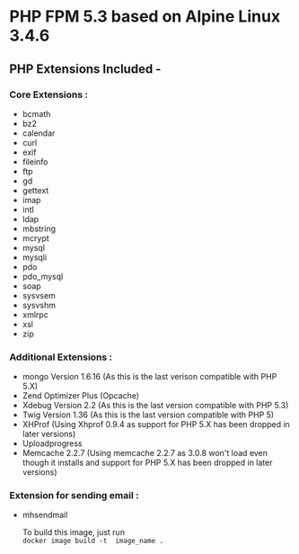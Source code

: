 # PHP FPM 5.3 based on Alpine Linux 3.4.6

## PHP Extensions Included -

### Core Extensions :

* bcmath
* bz2
* calendar
* curl
* exif
* fileinfo
* ftp
* gd
* gettext
* imap
* intl
* ldap
* mbstring
* mcrypt
* mysql
* mysqli
* pdo
* pdo_mysql
* soap
* sysvsem
* sysvshm
* xmlrpc
* xsl
* zip

### Additional Extensions :

* mongo Version 1.6.16 (As this is the last verison compatible with PHP 5.X)
* Zend Optimizer Plus (Opcache)
* Xdebug Version 2.2 (As this is the last version compatible with PHP 5.3)
* Twig Version 1.36 (As this is the last version compatible with PHP 5)
* XHProf (Using Xhprof 0.9.4 as support for PHP 5.X has been dropped in later versions)
* Uploadprogress
* Memcache 2.2.7 (Using memcache 2.2.7 as 3.0.8 won't load even though it installs and support for PHP 5.X has been dropped in later versions)

### Extension for sending email :

* mhsendmail

  To build this image, just run  
```docker image build -t  image_name .```